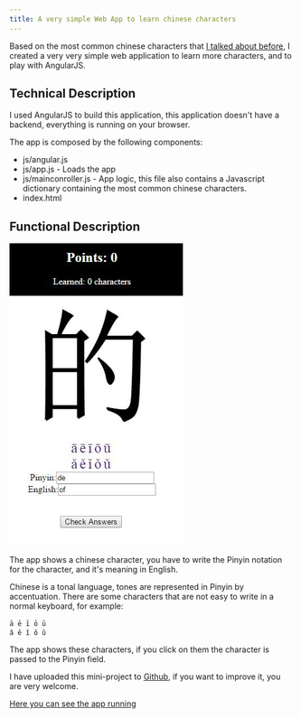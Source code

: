 ```yaml
---
title: A very simple Web App to learn chinese characters 
---
```


Based on the most common chinese characters that [I talked about before](/posts/2015-04-06-generate-wallpapers-using-python-inkscape.html), I created a very very simple web application to learn more characters, and to play with AngularJS. 

Technical Description
---------------------

I used AngularJS to build this application, this application doesn't have
a backend, everything is running on your browser. 

The app is composed by the following components:

- js/angular.js
- js/app.js           - Loads the app
- js/mainconroller.js - App logic, this file also contains a Javascript
  dictionary containing the most common chinese characters.
- index.html

Functional Description
----------------------

![](/images/chinese_app.jpg)

The app shows a chinese character, you have to write the Pinyin notation for
the character, and it's meaning in English. 

Chinese is a tonal language, tones are represented in Pinyin by accentuation.
There are some characters that are not easy to write in a normal keyboard, for
example:

```
ā ē ī ō ū 
ǎ ě ǐ ǒ ǔ 
```

The app shows these characters, if you click on them the character is passed to
the Pinyin field.

I have uploaded this mini-project to [Github](https://github.com/hugo-dc/learn_chinese), if you want to improve it, you are very welcome.

[Here you can see the app running](/learn_hanzi/index.html)
